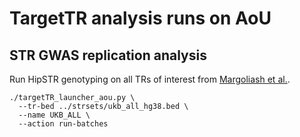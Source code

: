 # TargetTR analysis runs on AoU

## STR GWAS replication analysis

Run HipSTR genotyping on all TRs of interest from [Margoliash et al.](https://www.cell.com/cell-genomics/pdfExtended/S2666-979X(23)00302-6).

```
./targetTR_launcher_aou.py \
  --tr-bed ../strsets/ukb_all_hg38.bed \
  --name UKB_ALL \
  --action run-batches 
```